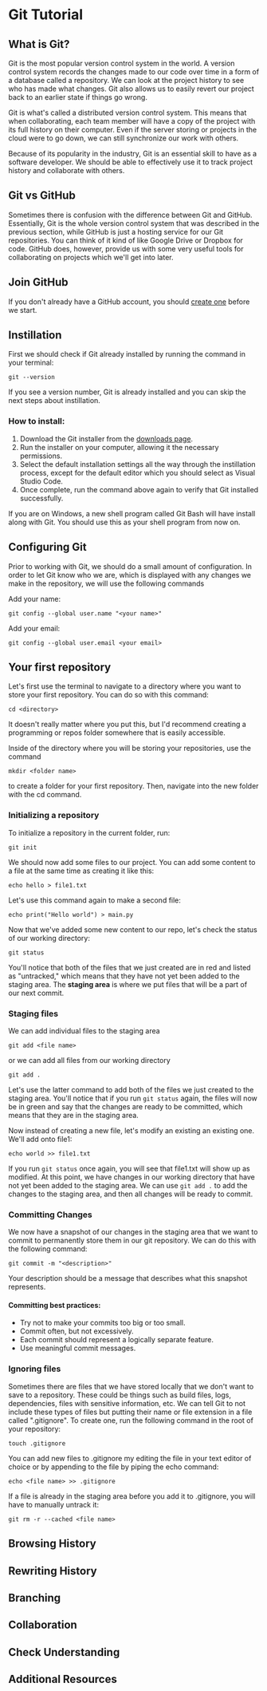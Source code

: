 # Git Tutorial

## What is Git?
Git is the most popular version control system in the world. A version control system records the changes made to our code over time in a form of a database called a repository. We can look at the project history to see who has made what changes. Git also allows us to easily revert our project back to an earlier state if things go wrong.

Git is what's called a distributed version control system. This means that when collaborating, each team member will have a copy of the project with its full history on their computer. Even if the server storing or projects in the cloud were to go down, we can still synchronize our work with others.

Because of its popularity in the industry, Git is an essential skill to have as a software developer. We should be able to effectively use it to track project history and collaborate with others.

## Git vs GitHub
Sometimes there is confusion with the difference between Git and GitHub. Essentially, Git is the whole version control system that was described in the previous section, while GitHub is just a hosting service for our Git repositories. You can think of it kind of like Google Drive or Dropbox for code. GitHub does, however, provide us with some very useful tools for collaborating on projects which we'll get into later.

## Join GitHub
If you don't already have a GitHub account, you should [create one](https://github.com/join) before we start.

## Instillation
First we should check if Git already installed by running the command in your terminal:
```
git --version
```
If you see a version number, Git is already installed and you can skip the next steps about instillation.

### How to install:
1. Download the Git installer from the [downloads page](https://git-scm.com/downloads).
2. Run the installer on your computer, allowing it the necessary permissions.
3. Select the default installation settings all the way through the instillation process, except for the default editor which you should select as Visual Studio Code.
4. Once complete, run the command above again to verify that Git installed successfully.

If you are on Windows, a new shell program called Git Bash will have install along with Git. You should use this as your shell program from now on.

## Configuring Git
Prior to working with Git, we should do a small amount of configuration. In order to let Git know who we are, which is displayed with any changes we make in the repository, we will use the following commands

Add your name:
```
git config --global user.name "<your name>"
```
Add your email:
```
git config --global user.email <your email>
```

## Your first repository
Let's first use the terminal to navigate to a directory where you want to store your first repository. You can do so with this command:
```
cd <directory>
```
It doesn't really matter where you put this, but I'd recommend creating a programming or repos folder somewhere that is easily accessible.

Inside of the directory where you will be storing your repositories, use the command
```
mkdir <folder name>
```
to create a folder for your first repository. Then, navigate into the new folder with the cd command.

### Initializing a repository

To initialize a repository in the current folder, run:
```
git init
```

We should now add some files to our project. You can add some content to a file at the same time as creating it like this:
```
echo hello > file1.txt
```
Let's use this command again to make a second file:
```
echo print("Hello world") > main.py
```

Now that we've added some new content to our repo, let's check the status of our working directory:
```
git status
```

You'll notice that both of the files that we just created are in red and listed as "untracked," which means that they have not yet been added to the staging area. The **staging area** is where we put files that will be a part of our next commit.

### Staging files
We can add individual files to the staging area
```
git add <file name>
```
or we can add all files from our working directory
```
git add .
```

Let's use the latter command to add both of the files we just created to the staging area. You'll notice that if you run ```git status``` again, the files will now be in green and say that the changes are ready to be committed, which means that they are in the staging area. 

Now instead of creating a new file, let's modify an existing an existing one. We'll add onto file1:
```
echo world >> file1.txt
```

If you run ```git status``` once again, you will see that file1.txt will show up as modified. At this point, we have changes in our working directory that have not yet been added to the staging area. We can use ```git add .``` to add the changes to the staging area, and then all changes will be ready to commit.

### Committing Changes
We now have a snapshot of our changes in the staging area that we want to commit to permanently store them in our git repository. We can do this with the following command:
```
git commit -m "<description>"
```
Your description should be a message that describes what this snapshot represents.

#### Committing best practices:
- Try not to make your commits too big or too small.
- Commit often, but not excessively.
- Each commit should represent a logically separate feature.
- Use meaningful commit messages.

### Ignoring files
Sometimes there are files that we have stored locally that we don't want to save to a repository. These could be things such as build files, logs, dependencies, files with sensitive information, etc. We can tell Git to not include these types of files but putting their name or file extension in a file called ".gitignore". To create one, run the following command in the root of your repository:
```
touch .gitignore
```
You can add new files to .gitignore my editing the file in your text editor of choice or by appending to the file by piping the echo command:
```
echo <file name> >> .gitignore
```

If a file is already in the staging area before you add it to .gitignore, you will have to manually untrack it:
```
git rm -r --cached <file name>
```


## Browsing History


## Rewriting History


## Branching


## Collaboration


## Check Understanding


## Additional Resources

